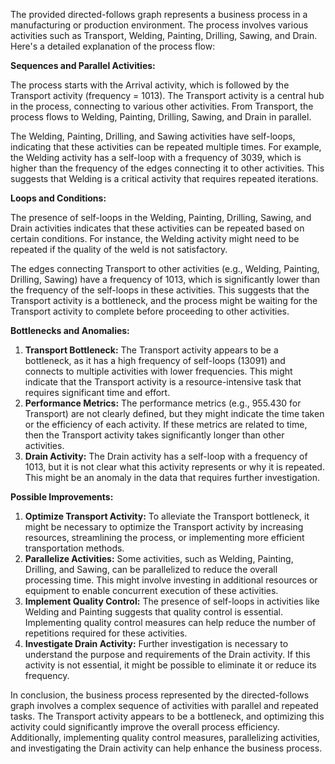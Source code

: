 The provided directed-follows graph represents a business process in a manufacturing or production environment. The process involves various activities such as Transport, Welding, Painting, Drilling, Sawing, and Drain. Here's a detailed explanation of the process flow:

**Sequences and Parallel Activities:**

The process starts with the Arrival activity, which is followed by the Transport activity (frequency = 1013). The Transport activity is a central hub in the process, connecting to various other activities. From Transport, the process flows to Welding, Painting, Drilling, Sawing, and Drain in parallel.

The Welding, Painting, Drilling, and Sawing activities have self-loops, indicating that these activities can be repeated multiple times. For example, the Welding activity has a self-loop with a frequency of 3039, which is higher than the frequency of the edges connecting it to other activities. This suggests that Welding is a critical activity that requires repeated iterations.

**Loops and Conditions:**

The presence of self-loops in the Welding, Painting, Drilling, Sawing, and Drain activities indicates that these activities can be repeated based on certain conditions. For instance, the Welding activity might need to be repeated if the quality of the weld is not satisfactory.

The edges connecting Transport to other activities (e.g., Welding, Painting, Drilling, Sawing) have a frequency of 1013, which is significantly lower than the frequency of the self-loops in these activities. This suggests that the Transport activity is a bottleneck, and the process might be waiting for the Transport activity to complete before proceeding to other activities.

**Bottlenecks and Anomalies:**

1. **Transport Bottleneck:** The Transport activity appears to be a bottleneck, as it has a high frequency of self-loops (13091) and connects to multiple activities with lower frequencies. This might indicate that the Transport activity is a resource-intensive task that requires significant time and effort.
2. **Performance Metrics:** The performance metrics (e.g., 955.430 for Transport) are not clearly defined, but they might indicate the time taken or the efficiency of each activity. If these metrics are related to time, then the Transport activity takes significantly longer than other activities.
3. **Drain Activity:** The Drain activity has a self-loop with a frequency of 1013, but it is not clear what this activity represents or why it is repeated. This might be an anomaly in the data that requires further investigation.

**Possible Improvements:**

1. **Optimize Transport Activity:** To alleviate the Transport bottleneck, it might be necessary to optimize the Transport activity by increasing resources, streamlining the process, or implementing more efficient transportation methods.
2. **Parallelize Activities:** Some activities, such as Welding, Painting, Drilling, and Sawing, can be parallelized to reduce the overall processing time. This might involve investing in additional resources or equipment to enable concurrent execution of these activities.
3. **Implement Quality Control:** The presence of self-loops in activities like Welding and Painting suggests that quality control is essential. Implementing quality control measures can help reduce the number of repetitions required for these activities.
4. **Investigate Drain Activity:** Further investigation is necessary to understand the purpose and requirements of the Drain activity. If this activity is not essential, it might be possible to eliminate it or reduce its frequency.

In conclusion, the business process represented by the directed-follows graph involves a complex sequence of activities with parallel and repeated tasks. The Transport activity appears to be a bottleneck, and optimizing this activity could significantly improve the overall process efficiency. Additionally, implementing quality control measures, parallelizing activities, and investigating the Drain activity can help enhance the business process.